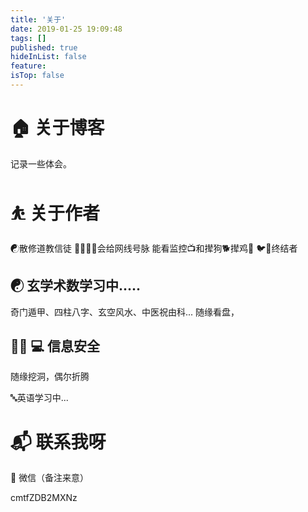 ```yaml
---
title: '关于'
date: 2019-01-25 19:09:48
tags: []
published: true
hideInList: false
feature: 
isTop: false
---
```


# 🏠 关于博客

记录一些体会。

# ⛹  关于作者

☯散修道教信徒
📶👨🏻‍⚕️会给网线号脉
能看监控📺︎和撵狗🐕︎撵鸡🐤
🐦💩终结者

## ☯ 玄学术数学习中.....

奇门遁甲、四柱八字、玄空风水、中医祝由科...
随缘看盘，

## 🕵️‍♂️ 💻 信息安全

随缘挖洞，偶尔折腾

🔤英语学习中...

# 📬 联系我呀

💬 微信（备注来意）

cmtfZDB2MXNz







